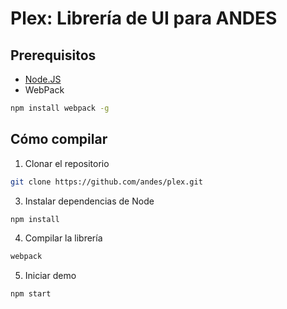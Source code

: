 Plex: Librería de UI para ANDES
==========

Prerequisitos
-----
* [Node.JS](https://nodejs.org/en/download/)
* WebPack
 ```bash
npm install webpack -g
```

Cómo compilar
------
1. Clonar el repositorio

 ```bash
git clone https://github.com/andes/plex.git
```

3. Instalar dependencias de Node

 ```bash
npm install
```

4. Compilar la librería

 ```bash
webpack
```

5. Iniciar demo
 ```bash
npm start
```

